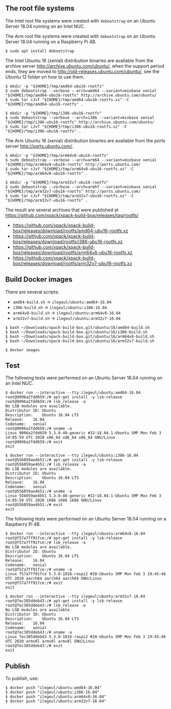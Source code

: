 
## The root file systems

The Intel root file systems were created with `debootstrap` on an Ubuntu Server
18.04 running on an Intel NUC.

The Arm root file systems were created with `debootstrap` on an Ubuntu Server
18.04 running on a Raspberry Pi 4B.

```console
$ sudo apt install debootstrap
```

The Intel Ubuntu 16 (xenial) distribution binaries are available
from the archive server http://archive.ubuntu.com/ubuntu/,
when the support period ends, they are moved to
http://old-releases.ubuntu.com/ubuntu/, see the Ubuntu 12 folder
on how to use them.

```console
$ mkdir -p "${HOME}/tmp/amd64-ubu16-rootfs"
$ sudo debootstrap --verbose --arch=amd64 --variant=minbase xenial "${HOME}/tmp/amd64-ubu16-rootfs" http://archive.ubuntu.com/ubuntu/
$ sudo tar cJvf "${HOME}/tmp/amd64-ubu16-rootfs.xz" -C "${HOME}/tmp/amd64-ubu16-rootfs" .
```

```console
$ mkdir -p "${HOME}/tmp/i386-ubu16-rootfs"
$ sudo debootstrap --verbose --arch=i386 --variant=minbase xenial "${HOME}/tmp/i386-ubu16-rootfs" http://archive.ubuntu.com/ubuntu/
$ sudo tar cJvf "${HOME}/tmp/i386-ubu16-rootfs.xz" -C "${HOME}/tmp/i386-ubu16-rootfs" .
```

The Arm Ubuntu 16 (xenial) distribution binaries are available
from the ports server http://ports.ubuntu.com/.

```console
$ mkdir -p "${HOME}/tmp/arm64v8-ubu16-rootfs"
$ sudo debootstrap --verbose --arch=arm64 --variant=minbase xenial "${HOME}/tmp/arm64v8-ubu16-rootfs" http://ports.ubuntu.com/
$ sudo tar cJvf "${HOME}/tmp/arm64v8-ubu16-rootfs.xz" -C "${HOME}/tmp/arm64v8-ubu16-rootfs" .
```

```console
$ mkdir -p "${HOME}/tmp/arm32v7-ubu16-rootfs"
$ sudo debootstrap --verbose --arch=armhf --variant=minbase xenial "${HOME}/tmp/arm32v7-ubu16-rootfs" http://ports.ubuntu.com/
$ sudo tar cJvf "${HOME}/tmp/arm32v7-ubu16-rootfs.xz" -C "${HOME}/tmp/arm32v7-ubu16-rootfs" .
```

The result are several archives that were published at
https://github.com/xpack/xpack-build-box/releases/tag/rootfs/

- https://github.com/xpack/xpack-build-box/releases/download/rootfs/amd64-ubu16-rootfs.xz
- https://github.com/xpack/xpack-build-box/releases/download/rootfs/i386-ubu16-rootfs.xz
- https://github.com/xpack/xpack-build-box/releases/download/rootfs/arm64v8-ubu16-rootfs.xz
- https://github.com/xpack/xpack-build-box/releases/download/rootfs/arm32v7-ubu16-rootfs.xz

## Build Docker images

There are several scripts:

- `amd64-build.sh` -> `ilegeul/ubuntu:amd64-16.04`
- `i386-build.sh` -> `ilegeul/ubuntu:i386-16.04`
- `arm64v8-build.sh` -> `ilegeul/ubuntu:arm64v8-16.04`
- `arm32v7-build.sh` -> `ilegeul/ubuntu:arm32v7-16.04`

```console
$ bash ~/Downloads/xpack-build-box.git/ubuntu/16/amd64-build.sh
$ bash ~/Downloads/xpack-build-box.git/ubuntu/16/i386-build.sh
$ bash ~/Downloads/xpack-build-box.git/ubuntu/16/arm64v8-build.sh
$ bash ~/Downloads/xpack-build-box.git/ubuntu/16/arm32v7-build.sh

$ docker images
```

## Test

The following tests were performed on an Ubuntu Server
18.04 running on an Intel NUC.

```console
$ docker run --interactive --tty ilegeul/ubuntu:amd64-16.04
root@9096a2fdd659:/# apt-get install -y lsb-release
root@9096a2fdd659:/# lsb_release -a
No LSB modules are available.
Distributor ID:	Ubuntu
Description:	Ubuntu 16.04 LTS
Release:	16.04
Codename:	xenial
root@9096a2fdd659:/# uname -a
Linux 9096a2fdd659 5.3.0-40-generic #32~18.04.1-Ubuntu SMP Mon Feb 3 14:05:59 UTC 2020 x86_64 x86_64 x86_64 GNU/Linux
root@9096a2fdd659:/# exit
exit
```

```console
$ docker run --interactive --tty ilegeul/ubuntu:i386-16.04
root@556059ae4b51:/# apt-get install -y lsb-release
root@556059ae4b51:/# lsb_release -a
No LSB modules are available.
Distributor ID:	Ubuntu
Description:	Ubuntu 16.04 LTS
Release:	16.04
Codename:	xenial
root@556059ae4b51:/# uname -a
Linux 556059ae4b51 5.3.0-40-generic #32~18.04.1-Ubuntu SMP Mon Feb 3 14:05:59 UTC 2020 i686 i686 i686 GNU/Linux
root@556059ae4b51:/# exit
exit
```

The following tests were performed on an Ubuntu Server
18.04 running on a Raspberry Pi 4B.

```console
$ docker run --interactive --tty ilegeul/ubuntu:arm64v8-16.04
root@f57a7ff91fce:/# apt-get install -y lsb-release
root@f57a7ff91fce:/# lsb_release -a
No LSB modules are available.
Distributor ID:	Ubuntu
Description:	Ubuntu 16.04 LTS
Release:	16.04
Codename:	xenial
root@f57a7ff91fce:/# uname -a
Linux f57a7ff91fce 5.3.0-1018-raspi2 #20-Ubuntu SMP Mon Feb 3 19:45:46 UTC 2020 aarch64 aarch64 aarch64 GNU/Linux
root@f57a7ff91fce:/# exit
exit
```

```console
$ docker run --interactive --tty ilegeul/ubuntu:arm32v7-16.04
root@7ec385ddeb43:/# apt-get install -y lsb-release
root@7ec385ddeb43:/# lsb_release -a
No LSB modules are available.
Distributor ID:	Ubuntu
Description:	Ubuntu 16.04 LTS
Release:	16.04
Codename:	xenial
root@7ec385ddeb43:/# uname -a
Linux 7ec385ddeb43 5.3.0-1018-raspi2 #20-Ubuntu SMP Mon Feb 3 19:45:46 UTC 2020 armv8l armv8l armv8l GNU/Linux
root@7ec385ddeb43:/# exit
exit
```

## Publish

To publish, use:

```console
$ docker push "ilegeul/ubuntu:amd64-16.04"
$ docker push "ilegeul/ubuntu:i386-16.04"
$ docker push "ilegeul/ubuntu:arm64v8-16.04"
$ docker push "ilegeul/ubuntu:arm32v7-16.04"
```
